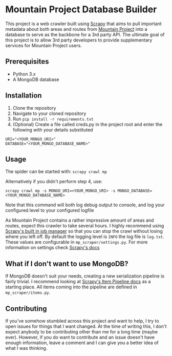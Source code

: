 # Mountain Project Database Builder
This project is a web crawler built using [Scrapy](https://scrapy.org/) that aims to pull important metadata about both areas and routes from [Mountain Project](https://mountainproject.com) into a database to serve as the backbone for a 3rd party
API. The ultimate goal of this project is to allow 3rd party developers to provide supplementary services for Mountain Project users.

## Prerequisites
- Python 3.x
- A MongoDB database

## Installation
  1. Clone the repository
  2. Navigate to your cloned repository
  3. Run `pip install -r requirements.txt`
  4. (Optional) Create a file called creds.py in the project root and enter the following with your details substituted
  
    URI="<YOUR_MONGO_URI>"
    DATABASE="<YOUR_MONGO_DATABASE_NAME>"

## Usage
The spider can be started with: `scrapy crawl mp`

Alternatively if you didn't perform step 4, use:

`scrapy crawl mp -s MONGO_URI=<YOUR_MONGO_URI> -s MONGO_DATABASE=<YOUR_MONGO_DATABASE_NAME>`

Note that this command will both log debug output to console, and log your configured level to your configured logfile

As Mountain Project contains a rather impressive amount of areas and routes, expect this crawler to take several hours. I
highly recommend using [Scrapy's built in job manager](https://docs.scrapy.org/en/latest/topics/jobs.html) so that you can stop
the crawl without losing where you left off. By default the logging level is `INFO` the log file is `log.txt`. These values are
configurable in `mp_scraper/settings.py`. For more information on settings check [Scrapy's docs](https://docs.scrapy.org/en/latest/topics/settings.html#log-enabled)

## What if I don't want to use MongoDB?
If MongoDB doesn't suit your needs, creating a new serialization pipeline is fairly trivial. I recommend looking at
[Scrapy's Item Pipeline docs](https://docs.scrapy.org/en/latest/topics/item-pipeline.html) as a starting place. All items coming
into the pipeline are defined in `mp_scraper/items.py`.

## Contributing
If you've somehow stumbled across this project and want to help, I try to open issues for things that I want changed. At the
time of writing this, I don't expect anybody to be contributing other than me for a long time (maybe ever). However, if you do
want to contribute and an issue doesn't have enough information, leave a comment and I can give you a better idea of what I
was thinking.
